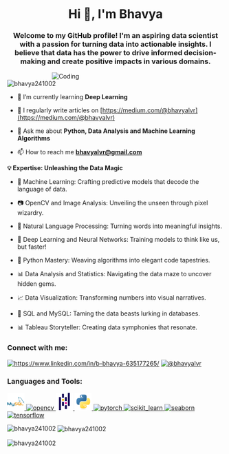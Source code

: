 <h1 align="center">Hi 👋, I'm Bhavya</h1>
<h3 align="center">Welcome to my GitHub profile! I'm an aspiring data scientist with a passion for turning data into actionable insights. I believe that data has the power to drive informed decision-making and create positive impacts in various domains.</h3>
<img align="right" alt="Coding" width="400" src="https://i.pinimg.com/originals/08/57/f9/0857f940119ce06e0914c65fb61e36e0.png">


<p align="left"> <img src="https://komarev.com/ghpvc/?username=bhavya241002&label=Profile%20views&color=0e75b6&style=flat" alt="bhavya241002" /> </p>

- 🌱 I’m currently learning **Deep Learning**

- 📝 I regularly write articles on [https://medium.com/@bhavyalvr](https://medium.com/@bhavyalvr)

- 💬 Ask me about **Python, Data Analysis and Machine Learning Algorithms**

- 📫 How to reach me **bhavyalvr@gmail.com**
  
**💡 Expertise: Unleashing the Data Magic</h1>**
  - <p align="left">            🤖 Machine Learning: Crafting predictive models that decode the language of data.
  - <p align="left">📷 OpenCV and Image Analysis: Unveiling the unseen through pixel wizardry.
  - <p align="left">📝 Natural Language Processing: Turning words into meaningful insights.
  - <p align="left">🧠 Deep Learning and Neural Networks: Training models to think like us, but faster!
  - <p align="left">🐍 Python Mastery: Weaving algorithms into elegant code tapestries.
  - <p align="left">📊 Data Analysis and Statistics: Navigating the data maze to uncover hidden gems.
  - <p align="left"> 📈 Data Visualization: Transforming numbers into visual narratives.
  - <p align="left">🎲 SQL and MySQL: Taming the data beasts lurking in databases.
  - <p align="left">📊 Tableau Storyteller: Creating data symphonies that resonate.

<h3 align="left">Connect with me:</h3>
<p align="left">
<a href="https://linkedin.com/in/https://www.linkedin.com/in/b-bhavya-635177265/" target="blank"><img align="center" src="https://raw.githubusercontent.com/rahuldkjain/github-profile-readme-generator/master/src/images/icons/Social/linked-in-alt.svg" alt="https://www.linkedin.com/in/b-bhavya-635177265/" height="30" width="40" /></a>
<a href="https://medium.com/@bhavyalvr" target="blank"><img align="center" src="https://raw.githubusercontent.com/rahuldkjain/github-profile-readme-generator/master/src/images/icons/Social/medium.svg" alt="@bhavyalvr" height="30" width="40" /></a>
</p>

<h3 align="left">Languages and Tools:</h3>
<p align="left"> <a href="https://www.mysql.com/" target="_blank" rel="noreferrer"> <img src="https://raw.githubusercontent.com/devicons/devicon/master/icons/mysql/mysql-original-wordmark.svg" alt="mysql" width="40" height="40"/> </a> <a href="https://opencv.org/" target="_blank" rel="noreferrer"> <img src="https://www.vectorlogo.zone/logos/opencv/opencv-icon.svg" alt="opencv" width="40" height="40"/> </a> <a href="https://pandas.pydata.org/" target="_blank" rel="noreferrer"> <img src="https://raw.githubusercontent.com/devicons/devicon/2ae2a900d2f041da66e950e4d48052658d850630/icons/pandas/pandas-original.svg" alt="pandas" width="40" height="40"/> </a> <a href="https://www.python.org" target="_blank" rel="noreferrer"> <img src="https://raw.githubusercontent.com/devicons/devicon/master/icons/python/python-original.svg" alt="python" width="40" height="40"/> </a> <a href="https://pytorch.org/" target="_blank" rel="noreferrer"> <img src="https://www.vectorlogo.zone/logos/pytorch/pytorch-icon.svg" alt="pytorch" width="40" height="40"/> </a> <a href="https://scikit-learn.org/" target="_blank" rel="noreferrer"> <img src="https://upload.wikimedia.org/wikipedia/commons/0/05/Scikit_learn_logo_small.svg" alt="scikit_learn" width="40" height="40"/> </a> <a href="https://seaborn.pydata.org/" target="_blank" rel="noreferrer"> <img src="https://seaborn.pydata.org/_images/logo-mark-lightbg.svg" alt="seaborn" width="40" height="40"/> </a> <a href="https://www.tensorflow.org" target="_blank" rel="noreferrer"> <img src="https://www.vectorlogo.zone/logos/tensorflow/tensorflow-icon.svg" alt="tensorflow" width="40" height="40"/> </a> </p>

<p><img align="left" src="https://github-readme-stats.vercel.app/api/top-langs?username=bhavya241002&show_icons=true&locale=en&layout=compact" alt="bhavya241002" /></p>

<p>&nbsp;<img align="center" src="https://github-readme-stats.vercel.app/api?username=bhavya241002&show_icons=true&locale=en" alt="bhavya241002" /></p>

<p><img align="center" src="https://github-readme-streak-stats.herokuapp.com/?user=bhavya241002&" alt="bhavya241002" /></p>
